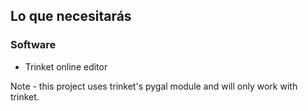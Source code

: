 ## Lo que necesitarás

### Software

+ Trinket online editor

Note - this project uses trinket's pygal module and will only work with trinket.